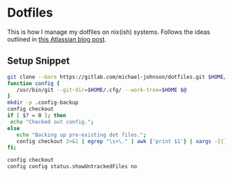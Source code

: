# Dotfiles

This is how I manage my dotfiles on nix(ish) systems.
Follows the ideas outlined in [this Atlassian blog post](https://www.atlassian.com/git/tutorials/dotfiles).

## Setup Snippet

```bash
git clone --bare https://gitlab.com/michael-johnson/dotfiles.git $HOME/.cfg
function config {
   /usr/bin/git --git-dir=$HOME/.cfg/ --work-tree=$HOME $@
}
mkdir -p .config-backup
config checkout
if [ $? = 0 ]; then
 echo "Checked out config.";
else
   echo "Backing up pre-existing dot files.";
   config checkout 2>&1 | egrep "\s+\." | awk {'print $1'} | xargs -I{} mv {} .config-backup/{}
fi;

config checkout
config config status.showUntrackedFiles no
```
